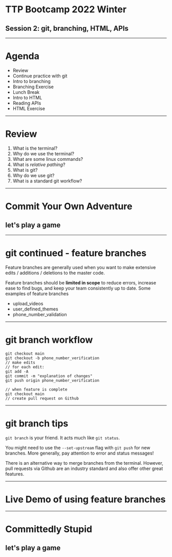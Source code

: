 # TTP Bootcamp 2022 Winter
## Session 2: git, branching, HTML, APIs

---

# Agenda

- Review
- Continue practice with git
- Intro to branching
- Branching Exercise
- Lunch Break
- Intro to HTML
- Reading APIs
- HTML Exercise

---

# Review

1. What is the terminal?
2. Why do we use the terminal?
3. What are some linux commands?
4. What is *relative pathing*?
5. What is git?
6. Why do we use git?
7. What is a standard git workflow?

---

# Commit Your Own Adventure
## let's play a game

---

# git continued - feature branches

Feature branches are generally used when you want to make extensive edits / additions / deletions to the master code.

Feature branches should be **limited in scope** to reduce errors, increase ease to find bugs, and keep your team consistently up to date. Some examples of feature branches

- upload_videos
- user_defined_themes
- phone_number_validation

---

# git branch workflow

```
git checkout main
git checkout -b phone_number_verification
// make edits
// for each edit:
git add -A
git commit -m "explanation of changes"
git push origin phone_number_verification

// when feature is complete
git checkout main
// create pull request on Github
```

---

# git branch tips

`git branch` is your friend. It acts much like `git status`.

You might need to use the `--set-upstream` flag with `git push` for new branches. More generally, pay attention to error and status messages!

There is an alternative way to merge branches from the terminal. However, pull requests via Github are an industry standard and also offer other great features.

---

# Live Demo of using feature branches

---

# Committedly Stupid
## let's play a game
